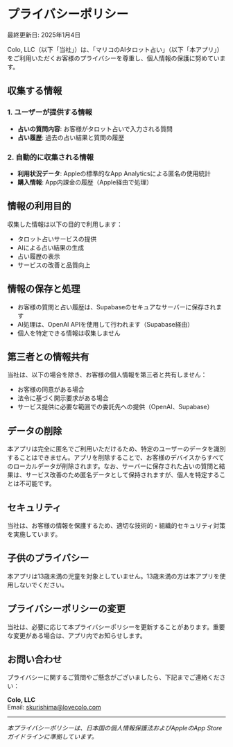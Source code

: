 # プライバシーポリシー

最終更新日: 2025年1月4日

Colo, LLC（以下「当社」）は、「マリコのAIタロット占い」（以下「本アプリ」）をご利用いただくお客様のプライバシーを尊重し、個人情報の保護に努めています。

## 収集する情報

### 1. ユーザーが提供する情報
- **占いの質問内容**: お客様がタロット占いで入力される質問
- **占い履歴**: 過去の占い結果と質問の履歴

### 2. 自動的に収集される情報
- **利用状況データ**: Appleの標準的なApp Analyticsによる匿名の使用統計
- **購入情報**: App内課金の履歴（Apple経由で処理）

## 情報の利用目的

収集した情報は以下の目的で利用します：
- タロット占いサービスの提供
- AIによる占い結果の生成
- 占い履歴の表示
- サービスの改善と品質向上

## 情報の保存と処理

- お客様の質問と占い履歴は、Supabaseのセキュアなサーバーに保存されます
- AI処理は、OpenAI APIを使用して行われます（Supabase経由）
- 個人を特定できる情報は収集しません

## 第三者との情報共有

当社は、以下の場合を除き、お客様の個人情報を第三者と共有しません：
- お客様の同意がある場合
- 法令に基づく開示要求がある場合
- サービス提供に必要な範囲での委託先への提供（OpenAI、Supabase）

## データの削除

本アプリは完全に匿名でご利用いただけるため、特定のユーザーのデータを識別することはできません。アプリを削除することで、お客様のデバイスからすべてのローカルデータが削除されます。なお、サーバーに保存された占いの質問と結果は、サービス改善のため匿名データとして保持されますが、個人を特定することは不可能です。

## セキュリティ

当社は、お客様の情報を保護するため、適切な技術的・組織的セキュリティ対策を実施しています。

## 子供のプライバシー

本アプリは13歳未満の児童を対象としていません。13歳未満の方は本アプリを使用しないでください。

## プライバシーポリシーの変更

当社は、必要に応じて本プライバシーポリシーを更新することがあります。重要な変更がある場合は、アプリ内でお知らせします。

## お問い合わせ

プライバシーに関するご質問やご懸念がございましたら、下記までご連絡ください：

**Colo, LLC**  
Email: skurishima@lovecolo.com

---

*本プライバシーポリシーは、日本国の個人情報保護法およびAppleのApp Storeガイドラインに準拠しています。*

